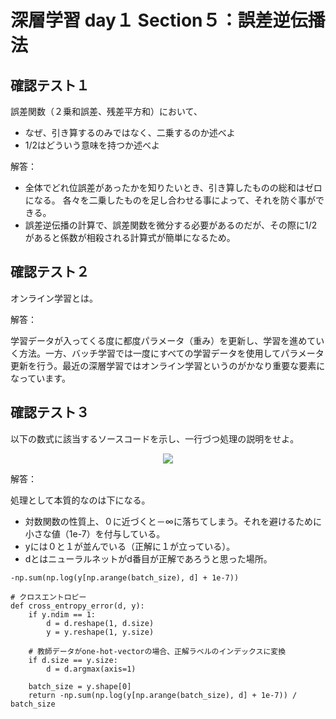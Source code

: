 # 深層学習 day１ Section５：誤差逆伝播法

## 確認テスト１

誤差関数（２乗和誤差、残差平方和）において、
* なぜ、引き算するのみではなく、二乗するのか述べよ
* 1/2はどういう意味を持つか述べよ

解答：

* 全体でどれ位誤差があったかを知りたいとき、引き算したものの総和はゼロになる。
  各々を二乗したものを足し合わせる事によって、それを防ぐ事ができる。
* 誤差逆伝播の計算で、誤差関数を微分する必要があるのだが、その際に1/2があると係数が相殺される計算式が簡単になるため。
   

## 確認テスト２

オンライン学習とは。

解答：

学習データが入ってくる度に都度パラメータ（重み）を更新し、学習を進めていく方法。一方、バッチ学習では一度にすべての学習データを使用してパラメータ更新を行う。最近の深層学習ではオンライン学習というのがかなり重要な要素になっています。


## 確認テスト３

以下の数式に該当するソースコードを示し、一行づつ処理の説明をせよ。

<p align="center">
    <img src="https://latex.codecogs.com/svg.latex?\begin{align*}E_n(\mathbf{w})={-\sum_{i=1}^{l}d_i\log%20y_i}\end{align*}">  
</p>

解答：

処理として本質的なのは下になる。

* 対数関数の性質上、０に近づくと－∞に落ちてしまう。それを避けるために小さな値（1e-7）を付与している。
* yには０と１が並んでいる（正解に１が立っている）。
* dとはニューラルネットがd番目が正解であろうと思った場所。

```
-np.sum(np.log(y[np.arange(batch_size), d] + 1e-7))
``` 

```    
# クロスエントロピー
def cross_entropy_error(d, y):
    if y.ndim == 1:
        d = d.reshape(1, d.size)
        y = y.reshape(1, y.size)
        
    # 教師データがone-hot-vectorの場合、正解ラベルのインデックスに変換
    if d.size == y.size:
        d = d.argmax(axis=1)
             
    batch_size = y.shape[0]
    return -np.sum(np.log(y[np.arange(batch_size), d] + 1e-7)) / batch_size
```
